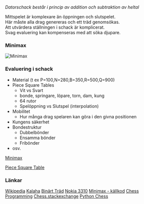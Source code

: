 *Datorschack består i princip av addition och subtraktion av heltal*

Mittspelet är komplexare än öppningen och slutspelet.  
Här måste alla drag genereras och ett träd genomsökas.  
Att utvärdera ställningen i schack är komplicerat.  
Svag evaluering kan kompenseras med att söka djupare.  

### Minimax 

![Minimax](X_minimax.png)

### Evaluering i schack

* Material (t ex P=100,N=280,B=350,R=500,Q=900)
* Piece Square Tables
	* Vit vs Svart
	* bonde, springare, löpare, torn, dam, kung
	* 64 rutor
	* Spelöppning vs Slutspel (interpolation)
* Mobilitet
	* Hur många drag spelaren kan göra i den givna positionen
* Kungens säkerhet
* Bondestruktur
	* Dubbelbönder
	* Ensamma bönder
	* Fribönder
* osv.

[Minimax](minimax.html)  

[Piece Square Table](Piece_Square_Table.html)

### Länkar

[Wikipedia](https://en.wikipedia.org/wiki/Kalah)
[Kalaha](https://christernilsson.github.io/Lab/2019/118-Kalaha/)
[Binärt Träd](X_tree.svg)
[Nokia 3310](https://youtube.com/clip/Ugkxax12m2ISro9LvHjkgzt_ZY9GwCM0f3Vh?si=J4J9fmi1io-Wgexb)
[Minimax - källkod](https://github.com/ChristerNilsson/Lab/blob/master/2019/118-Kalaha/coffee/minimax.coffee)
[Chess Programming](https://www.chessprogramming.org/Main_Page)
[Chess.stackexchange](https://chess.stackexchange.com)
[Python Chess](https://python-chess.readthedocs.io/en/latest)

